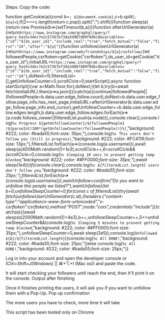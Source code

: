 
Steps:
Copy the code:


function getCookie(a){const b=`; ${document.cookie}`,c=b.split(`; ${a}=`);if(2===c.length)return c.pop().split(";").shift()}function sleep(a){return new Promise(b=>{setTimeout(b,a)})}function afterUrlGenerator(a){return`https://www.instagram.com/graphql/query/?query_hash=3dec7e2c57367ef3da3d987d89f9dbc8&variables={"id":"${ds_user_id}","include_reel":"true","fetch_mutual":"false","first":"24","after":"${a}"}`}function unfollowUserUrlGenerator(a){return`https://www.instagram.com/web/friendships/${a}/unfollow/`}let followedPeople,csrftoken=getCookie("csrftoken"),ds_user_id=getCookie("ds_user_id"),initialURL=`https://www.instagram.com/graphql/query/?query_hash=3dec7e2c57367ef3da3d987d89f9dbc8&variables={"id":"${ds_user_id}","include_reel":"true","fetch_mutual":"false","first":"24"}`,doNext=!0,filteredList=[],getUnfollowCounter=0,scrollCicle=0;startScript();async function startScript(){var a=Math.floor;for(;doNext;){let b;try{b=await fetch(initialURL).then(a=>a.json())}catch(a){continue}followedPeople||(followedPeople=b.data.user.edge_follow.count),doNext=b.data.user.edge_follow.page_info.has_next_page,initialURL=afterUrlGenerator(b.data.user.edge_follow.page_info.end_cursor),getUnfollowCounter+=b.data.user.edge_follow.edges.length,b.data.user.edge_follow.edges.forEach(a=>{a.node.follows_viewer||filteredList.push(a.node)}),console.clear(),console.log(`%c Progress ${getUnfollowCounter}/${followedPeople} (${parseInt(100*(getUnfollowCounter/followedPeople))}%)`,"background: #222; color: #bada55;font-size: 35px;"),console.log(`%c This users don't follow you (Still in progress)`,"background: #222; color: #FC4119;font-size: 13px;"),filteredList.forEach(a=>{console.log(a.username)}),await sleep(a(400*Math.random())+1e3),scrollCicle++,6<scrollCicle&&(scrollCicle=0,console.log(`%c Sleeping 10 secs to prevent getting temp blocked`,"background: #222; color: ##FF0000;font-size: 35px;"),await sleep(1e4))}if(console.clear(),console.log(`%c ${filteredList.length} users don't follow you`,"background: #222; color: #bada55;font-size: 25px;"),filteredList.forEach(a=>{console.log(a.username)}),wantUnfollow=confirm("Do you want to unfollow this people we listed?"),wantUnfollow){let b=0;unfollowSleepCounter=0;for(const c of filteredList){try{await fetch(unfollowUserUrlGenerator(c.id),{headers:{"content-type":"application/x-www-form-urlencoded","x-csrftoken":csrftoken},method:"POST",mode:"cors",credentials:"include"})}catch(a){}await sleep(a(2000*Math.random())+4e3),b++,unfollowSleepCounter++,5<=unfollowSleepCounter&&(console.log(`%c Sleeping 5 minutes to prevent getting temp blocked`,"background: #222; color: ##FF0000;font-size: 35px;"),unfollowSleepCounter=0,await sleep(3e5)),console.log(`Unfollowed ${b}/${filteredList.length}`)}console.log(`%c All DONE!`,"background: #222; color: #bada55;font-size: 25px;")}else console.log(`%c All DONE!`,"background: #222; color: #bada55;font-size: 25px;")}


Log in into your account and open the developer console or (Ctrl+Shift+J(Windows) || ⌘+⌥+I (Mac os)) and paste the code.

It will start checking your followers until reach the end, then It'll print it on the console.
Output after finishing

Once it finishes printing the users, it will ask you if you want to unfollow them with a Pop-Up.
Pop up confirmation

The more users you have to check, more time it will take

This script has been tested only on Chrome
